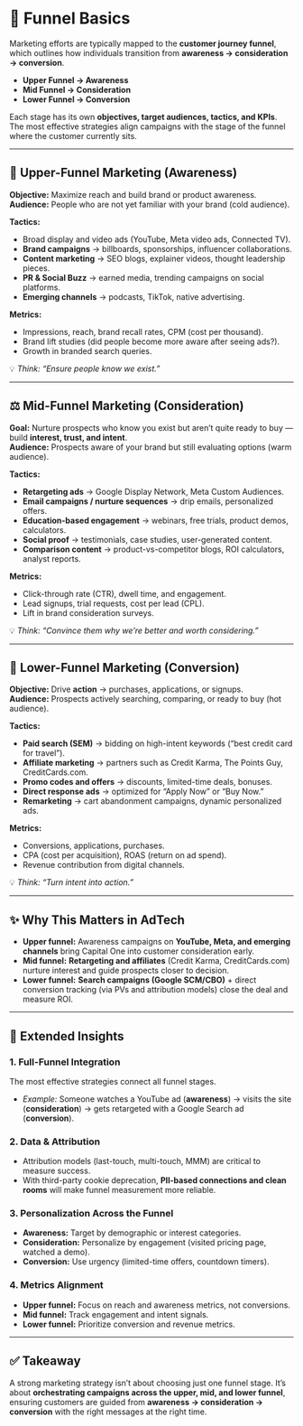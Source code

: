 # 🎯 Funnel Basics  

Marketing efforts are typically mapped to the **customer journey funnel**, which outlines how individuals transition from **awareness → consideration → conversion**.  

- **Upper Funnel → Awareness**  
- **Mid Funnel → Consideration**  
- **Lower Funnel → Conversion**  

Each stage has its own **objectives, target audiences, tactics, and KPIs**. The most effective strategies align campaigns with the stage of the funnel where the customer currently sits.  

---

## 🔼 Upper-Funnel Marketing (Awareness)  

**Objective:** Maximize reach and build brand or product awareness.  
**Audience:** People who are not yet familiar with your brand (cold audience).  

**Tactics:**  
- Broad display and video ads (YouTube, Meta video ads, Connected TV).  
- **Brand campaigns** → billboards, sponsorships, influencer collaborations.  
- **Content marketing** → SEO blogs, explainer videos, thought leadership pieces.  
- **PR & Social Buzz** → earned media, trending campaigns on social platforms.  
- **Emerging channels** → podcasts, TikTok, native advertising.  

**Metrics:**  
- Impressions, reach, brand recall rates, CPM (cost per thousand).  
- Brand lift studies (did people become more aware after seeing ads?).  
- Growth in branded search queries.  

💡 *Think: “Ensure people know we exist.”*  

---

## ⚖️ Mid-Funnel Marketing (Consideration)  

**Goal:** Nurture prospects who know you exist but aren’t quite ready to buy — build **interest, trust, and intent**.  
**Audience:** Prospects aware of your brand but still evaluating options (warm audience).  

**Tactics:**  
- **Retargeting ads** → Google Display Network, Meta Custom Audiences.  
- **Email campaigns / nurture sequences** → drip emails, personalized offers.  
- **Education-based engagement** → webinars, free trials, product demos, calculators.  
- **Social proof** → testimonials, case studies, user-generated content.  
- **Comparison content** → product-vs-competitor blogs, ROI calculators, analyst reports.  

**Metrics:**  
- Click-through rate (CTR), dwell time, and engagement.  
- Lead signups, trial requests, cost per lead (CPL).  
- Lift in brand consideration surveys.  

💡 *Think: “Convince them why we’re better and worth considering.”*  

---

## 🔽 Lower-Funnel Marketing (Conversion)  

**Objective:** Drive **action** → purchases, applications, or signups.  
**Audience:** Prospects actively searching, comparing, or ready to buy (hot audience).  

**Tactics:**  
- **Paid search (SEM)** → bidding on high-intent keywords (“best credit card for travel”).  
- **Affiliate marketing** → partners such as Credit Karma, The Points Guy, CreditCards.com.  
- **Promo codes and offers** → discounts, limited-time deals, bonuses.  
- **Direct response ads** → optimized for “Apply Now” or “Buy Now.”  
- **Remarketing** → cart abandonment campaigns, dynamic personalized ads.  

**Metrics:**  
- Conversions, applications, purchases.  
- CPA (cost per acquisition), ROAS (return on ad spend).  
- Revenue contribution from digital channels.  

💡 *Think: “Turn intent into action.”*  

---

## ✨ Why This Matters in AdTech  

- **Upper funnel:** Awareness campaigns on **YouTube, Meta, and emerging channels** bring Capital One into customer consideration early.  
- **Mid funnel:** **Retargeting and affiliates** (Credit Karma, CreditCards.com) nurture interest and guide prospects closer to decision.  
- **Lower funnel:** **Search campaigns (Google SCM/CBO)** + direct conversion tracking (via PVs and attribution models) close the deal and measure ROI.  

---

## 🔗 Extended Insights  

### 1. Full-Funnel Integration  
The most effective strategies connect all funnel stages.  
- *Example:* Someone watches a YouTube ad (**awareness**) → visits the site (**consideration**) → gets retargeted with a Google Search ad (**conversion**).  

### 2. Data & Attribution  
- Attribution models (last-touch, multi-touch, MMM) are critical to measure success.  
- With third-party cookie deprecation, **PII-based connections and clean rooms** will make funnel measurement more reliable.  

### 3. Personalization Across the Funnel  
- **Awareness:** Target by demographic or interest categories.  
- **Consideration:** Personalize by engagement (visited pricing page, watched a demo).  
- **Conversion:** Use urgency (limited-time offers, countdown timers).  

### 4. Metrics Alignment  
- **Upper funnel:** Focus on reach and awareness metrics, not conversions.  
- **Mid funnel:** Track engagement and intent signals.  
- **Lower funnel:** Prioritize conversion and revenue metrics.  

---

## ✅ Takeaway  

A strong marketing strategy isn’t about choosing just one funnel stage. It’s about **orchestrating campaigns across the upper, mid, and lower funnel**, ensuring customers are guided from **awareness → consideration → conversion** with the right messages at the right time.  
